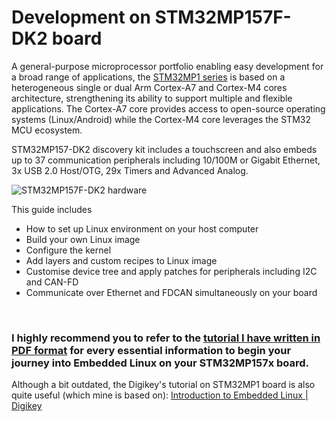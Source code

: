 # Development on STM32MP157F-DK2 board  

A general-purpose microprocessor portfolio enabling easy development for a broad range of applications, the [STM32MP1 series][1] is based on a heterogeneous single or dual Arm Cortex-A7 and Cortex-M4 cores architecture, strengthening its ability to support multiple and flexible applications. The Cortex-A7 core provides access to open-source operating systems (Linux/Android) while the Cortex-M4 core leverages the STM32 MCU ecosystem.

STM32MP157-DK2 discovery kit includes a touchscreen and also embeds up to 37 communication peripherals including 10/100M or Gigabit Ethernet, 3x USB 2.0 Host/OTG, 29x Timers and Advanced Analog.

![STM32MP157F-DK2 hardware](https://github.com/darkquesh/stm32mp1/blob/main/images/STM32MP157F-DK2_board.png)

This guide includes  
- How to set up Linux environment on your host computer  
- Build your own Linux image  
- Configure the kernel  
- Add layers and custom recipes to Linux image  
- Customise device tree and apply patches for peripherals including I2C and CAN-FD  
- Communicate over Ethernet and FDCAN simultaneously on your board

<br>

### I highly recommend you to refer to the [tutorial I have written in PDF format](https://github.com/darkquesh/stm32mp1/blob/main/Yocto_STM32MP157F-DK2_Linux_Image.pdf) for every essential information to begin your journey into Embedded Linux on your STM32MP157x board.  

Although a bit outdated, the Digikey's tutorial on STM32MP1 board is also quite useful (which mine is based on): [Introduction to Embedded Linux | Digikey](https://www.youtube.com/playlist?list=PLEBQazB0HUyTpoJoZecRK6PpDG31Y7RPB)  
  



[1]: <https://www.st.com/en/microcontrollers-microprocessors/stm32mp1-series.html> "STM32MP1"
